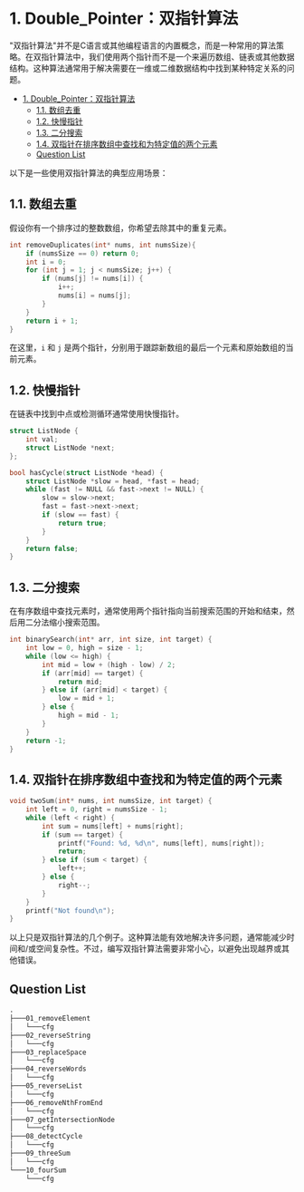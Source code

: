 # 1. Double_Pointer：双指针算法

"双指针算法"并不是C语言或其他编程语言的内置概念，而是一种常用的算法策略。在双指针算法中，我们使用两个指针而不是一个来遍历数组、链表或其他数据结构。这种算法通常用于解决需要在一维或二维数据结构中找到某种特定关系的问题。

- [1. Double\_Pointer：双指针算法](#1-double_pointer双指针算法)
  - [1.1. 数组去重](#11-数组去重)
  - [1.2. 快慢指针](#12-快慢指针)
  - [1.3. 二分搜索](#13-二分搜索)
  - [1.4. 双指针在排序数组中查找和为特定值的两个元素](#14-双指针在排序数组中查找和为特定值的两个元素)
  - [Question List](#question-list)

以下是一些使用双指针算法的典型应用场景：

## 1.1. 数组去重

假设你有一个排序过的整数数组，你希望去除其中的重复元素。

```c
int removeDuplicates(int* nums, int numsSize){
    if (numsSize == 0) return 0;
    int i = 0;
    for (int j = 1; j < numsSize; j++) {
        if (nums[j] != nums[i]) {
            i++;
            nums[i] = nums[j];
        }
    }
    return i + 1;
}
```

在这里，`i` 和 `j` 是两个指针，分别用于跟踪新数组的最后一个元素和原始数组的当前元素。

## 1.2. 快慢指针

在链表中找到中点或检测循环通常使用快慢指针。

```c
struct ListNode {
    int val;
    struct ListNode *next;
};

bool hasCycle(struct ListNode *head) {
    struct ListNode *slow = head, *fast = head;
    while (fast != NULL && fast->next != NULL) {
        slow = slow->next;
        fast = fast->next->next;
        if (slow == fast) {
            return true;
        }
    }
    return false;
}
```

## 1.3. 二分搜索

在有序数组中查找元素时，通常使用两个指针指向当前搜索范围的开始和结束，然后用二分法缩小搜索范围。

```c
int binarySearch(int* arr, int size, int target) {
    int low = 0, high = size - 1;
    while (low <= high) {
        int mid = low + (high - low) / 2;
        if (arr[mid] == target) {
            return mid;
        } else if (arr[mid] < target) {
            low = mid + 1;
        } else {
            high = mid - 1;
        }
    }
    return -1;
}
```

## 1.4. 双指针在排序数组中查找和为特定值的两个元素

```c
void twoSum(int* nums, int numsSize, int target) {
    int left = 0, right = numsSize - 1;
    while (left < right) {
        int sum = nums[left] + nums[right];
        if (sum == target) {
            printf("Found: %d, %d\n", nums[left], nums[right]);
            return;
        } else if (sum < target) {
            left++;
        } else {
            right--;
        }
    }
    printf("Not found\n");
}
```

以上只是双指针算法的几个例子。这种算法能有效地解决许多问题，通常能减少时间和/或空间复杂性。不过，编写双指针算法需要非常小心，以避免出现越界或其他错误。

## Question List

```txt
.
├───01_removeElement
│   └───cfg
├───02_reverseString
│   └───cfg
├───03_replaceSpace
│   └───cfg
├───04_reverseWords
│   └───cfg
├───05_reverseList
│   └───cfg
├───06_removeNthFromEnd
│   └───cfg
├───07_getIntersectionNode
│   └───cfg
├───08_detectCycle
│   └───cfg
├───09_threeSum
│   └───cfg
└───10_fourSum
    └───cfg
```
